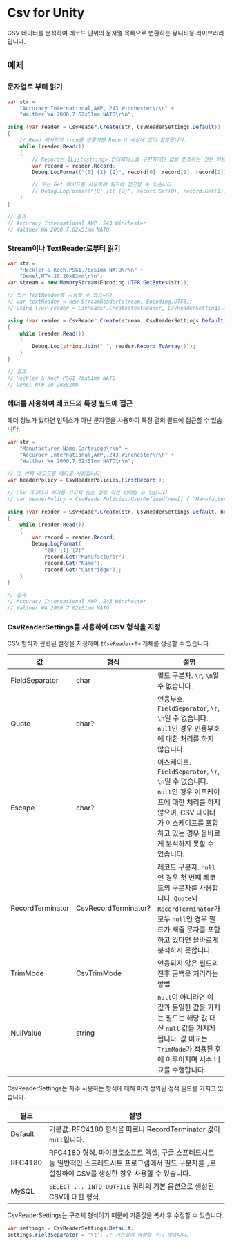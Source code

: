 # Csv for Unity

CSV 데이터를 분석하여 레코드 단위의 문자열 목록으로 변환하는 유니티용 라이브러리입니다.

## 예제

### 문자열로 부터 읽기

```csharp
var str =
    "Accuracy International,AWP,.243 Winchester\r\n" +
    "Walther,WA 2000,7.62x51mm NATO\r\n";

using (var reader = CsvReader.Create(str, CsvReaderSettings.Default))
{
    // Read 메서드가 true를 반환하면 Record 속성에 값이 할당됩니다.
    while (reader.Read())
    {
        // Record는 IList<string> 인터페이스를 구현하지만 값을 변경하는 것은 허용하지 않습니다.
        var record = reader.Record;
        Debug.LogFormat("{0} {1} {2}", record[0], record[1], record[2]);

        // 또는 Get 메서드를 사용하여 필드에 접근할 수 있습니다.
        // Debug.LogFormat("{0} {1} {2}", record.Get(0), record.Get(1), record.Get(2));
    }
}

// 결과
// Accuracy International AWP .243 Winchester
// Walther WA 2000 7.62x51mm NATO
```

### Stream이나 TextReader로부터 읽기

```csharp
var str =
    "Heckler & Koch,PSG1,76x51mm NATO\r\n" +
    "Denel,NTW-20,20x82mm\r\n";
var stream = new MemoryStream(Encoding.UTF8.GetBytes(str));

// 또는 TextReader를 사용할 수 있습니다.
// var textReader = new StreamReader(stream, Encoding.UTF8);
// using (var reader = CsvReader.Create(textReader, CsvReaderSettings.Default))

using (var reader = CsvReader.Create(stream, CsvReaderSettings.Default))
{
    while (reader.Read())
    {
        Debug.Log(string.Join(" ", reader.Record.ToArray()));
    }
}

// 결과
// Heckler & Koch PSG1 76x51mm NATO
// Denel NTW-20 20x82mm
```

### 헤더를 사용하여 레코드의 특정 필드에 접근

헤더 정보가 있다면 인덱스가 아닌 문자열을 사용하여 특정 열의 필드에 접근할 수 있습니다.

```csharp
var str =
    "Manufacturer,Name,Cartridge\r\n" +
    "Accuracy International,AWP,.243 Winchester\r\n" +
    "Walther,WA 2000,7.62x51mm NATO\r\n";

// 첫 번째 레코드를 헤더로 사용합니다.
var headerPolicy = CsvHeaderPolicies.FirstRecord();

// CSV 데이터가 헤더를 가지지 않는 경우 직접 입력할 수 있습니다.
// var headerPolicy = CsvHeaderPolicies.UserDefined(new[] { "Manufacturer", "Name", "Cartridge" });

using (var reader = CsvReader.Create(str, CsvReaderSettings.Default, headerPolicy))
{
    while (reader.Read())
    {
        var record = reader.Record;
        Debug.LogFormat(
            "{0} {1} {2}",
            record.Get("Manufacturer"),
            record.Get("Name"),
            record.Get("Cartridge"));
    }
}

// 결과
// Accuracy International AWP .243 Winchester
// Walther WA 2000 7.62x51mm NATO
```

### CsvReaderSettings를 사용하여 CSV 형식을 지정

CSV 형식과 관련된 설정을 지정하여 `ICsvReader<T>` 개체를 생성할 수 있습니다.

값 | 형식 | 설명
-- | -- | --
FieldSeparator | char | 필드 구분자. `\r`, `\n`일 수 없습니다.
Quote | char? | 인용부호. `FieldSeparator`, `\r`, `\n`일 수 없습니다. `null`인 경우 인용부호에 대한 처리를 하지 않습니다.
Escape | char? | 이스케이프. `FieldSeparator`, `\r`, `\n`일 수 없습니다. `null`인 경우 이프케이프에 대한 처리를 하지 않으며, CSV 데이터가 이스케이프를 포함하고 있는 경우 올바르게 분석하지 못할 수 있습니다.
RecordTerminator | CsvRecordTerminator? | 레코드 구분자. `null`인 경우 첫 번째 레코드의 구분자를 사용합니다. `Quote`와 `RecordTerminator`가 모두 `null`인 경우 필드가 새줄 문자를 포함하고 있다면 올바르게 분석하지 못합니다.
TrimMode | CsvTrimMode | 인용되지 않은 필드의 전후 공백을 처리하는 방법.
NullValue | string | `null`이 아니라면 이 값과 동일한 값을 가지는 필드는 해당 값 대신 `null` 값을 가지게 됩니다. 값 비교는 `TrimMode`가 적용된 후에 이루어지며 서수 비교를 수행합니다.

CsvReaderSettings는 자주 사용하는 형식에 대해 미리 정의된 정적 필드를 가지고 있습니다.

필드 | 설명
-- | --
Default | 기본값. RFC4180 형식을 따르나 RecordTerminator 값이 `null`입니다.
RFC4180 | RFC4180 형식. 마이크로소프트 엑셀, 구글 스프레드시트 등 일반적인 스프레드시트 프로그램에서 필드 구분자를 `,`로 설정하여 CSV를 생성한 경우 사용할 수 있습니다.
MySQL | `SELECT ... INTO OUTFILE` 쿼리의 기본 옵션으로 생성된 CSV에 대한 형식.

CsvReaderSettings는 구조체 형식이기 때문에 기존값을 복사 후 수정할 수 있습니다.

```csharp
var settings = CsvReaderSettings.Default;
settings.FieldSeparator = '\t'; // 기존값에 영향을 주지 않습니다.
```
